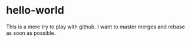 # hello-world
This is a mere try to play with github.
I want to master merges and rebase as soon as possible.
